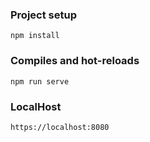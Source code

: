 ### Project setup
```
npm install
```

### Compiles and hot-reloads 
```
npm run serve
```

### LocalHost
```
https://localhost:8080
```

